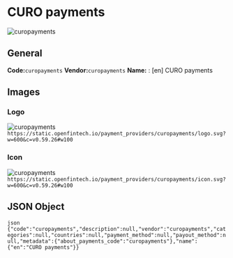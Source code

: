 # CURO payments 
![curopayments](https://static.openfintech.io/payment_providers/curopayments/logo.svg?w=600&c=v0.59.26#w100) 
## General 
**Code:**`curopayments` 
**Vendor:**`curopayments` 
**Name:** 
:	[en] CURO payments 
## Images 
### Logo 
![curopayments](https://static.openfintech.io/payment_providers/curopayments/logo.svg?w=600&c=v0.59.26#w100) 
``` https://static.openfintech.io/payment_providers/curopayments/logo.svg?w=600&c=v0.59.26#w100 ``` 
### Icon 
![curopayments](https://static.openfintech.io/payment_providers/curopayments/icon.svg?w=600&c=v0.59.26#w100) 
``` https://static.openfintech.io/payment_providers/curopayments/icon.svg?w=600&c=v0.59.26#w100 ``` 
## JSON Object 
```json {"code":"curopayments","description":null,"vendor":"curopayments","categories":null,"countries":null,"payment_method":null,"payout_method":null,"metadata":{"about_payments_code":"curopayments"},"name":{"en":"CURO payments"}} ``` 
